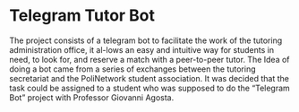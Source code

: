# Telegram Tutor Bot
The project consists of a telegram bot to facilitate the work of the tutoring administration office, it al-lows an easy and intuitive way for students in need, to look for, and reserve a match with a peer-to-peer tutor.
The Idea of doing a bot came from a series of exchanges between the tutoring secretariat and the PoliNetwork student association. It was decided that the task could be assigned to a student who was supposed to do the “Telegram Bot” project with Professor Giovanni Agosta.

